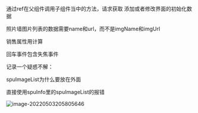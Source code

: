 

通过ref在父组件调用子组件当中的方法，请求获取 添加或者修改界面的初始化数据



照片墙图片列表的数据需要name和url，而不是imgName和imgUrl



销售属性用计算



回车事件包含失焦事件





记录一个疑惑不解：

spuImageList为什么要放在外面

直接使用spuInfo里的spuImageList的报错

![image-20220503205805646](H:\前端typora笔记\typora-user-images\image-20220503205805646.png)
